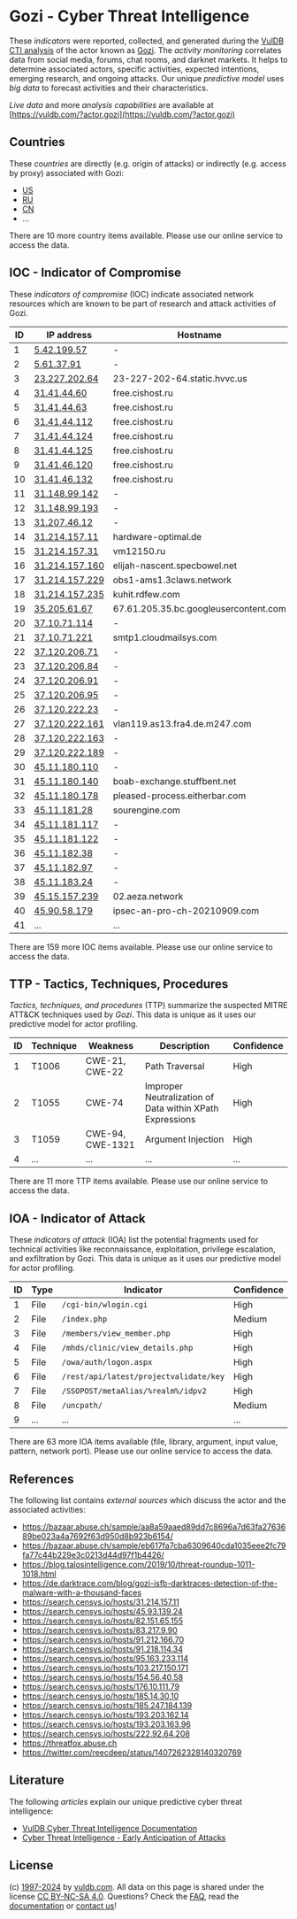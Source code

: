 # Gozi - Cyber Threat Intelligence

These _indicators_ were reported, collected, and generated during the [VulDB CTI analysis](https://vuldb.com/?kb.cti) of the actor known as [Gozi](https://vuldb.com/?actor.gozi). The _activity monitoring_ correlates data from social media, forums, chat rooms, and darknet markets. It helps to determine associated actors, specific activities, expected intentions, emerging research, and ongoing attacks. Our unique _predictive model_ uses _big data_ to forecast activities and their characteristics.

_Live data_ and more _analysis capabilities_ are available at [https://vuldb.com/?actor.gozi](https://vuldb.com/?actor.gozi)

## Countries

These _countries_ are directly (e.g. origin of attacks) or indirectly (e.g. access by proxy) associated with Gozi:

* [US](https://vuldb.com/?country.us)
* [RU](https://vuldb.com/?country.ru)
* [CN](https://vuldb.com/?country.cn)
* ...

There are 10 more country items available. Please use our online service to access the data.

## IOC - Indicator of Compromise

These _indicators of compromise_ (IOC) indicate associated network resources which are known to be part of research and attack activities of Gozi.

ID | IP address | Hostname | Campaign | Confidence
-- | ---------- | -------- | -------- | ----------
1 | [5.42.199.57](https://vuldb.com/?ip.5.42.199.57) | - | - | High
2 | [5.61.37.91](https://vuldb.com/?ip.5.61.37.91) | - | - | High
3 | [23.227.202.64](https://vuldb.com/?ip.23.227.202.64) | 23-227-202-64.static.hvvc.us | - | High
4 | [31.41.44.60](https://vuldb.com/?ip.31.41.44.60) | free.cishost.ru | - | High
5 | [31.41.44.63](https://vuldb.com/?ip.31.41.44.63) | free.cishost.ru | - | High
6 | [31.41.44.112](https://vuldb.com/?ip.31.41.44.112) | free.cishost.ru | - | High
7 | [31.41.44.124](https://vuldb.com/?ip.31.41.44.124) | free.cishost.ru | - | High
8 | [31.41.44.125](https://vuldb.com/?ip.31.41.44.125) | free.cishost.ru | - | High
9 | [31.41.46.120](https://vuldb.com/?ip.31.41.46.120) | free.cishost.ru | - | High
10 | [31.41.46.132](https://vuldb.com/?ip.31.41.46.132) | free.cishost.ru | - | High
11 | [31.148.99.142](https://vuldb.com/?ip.31.148.99.142) | - | - | High
12 | [31.148.99.193](https://vuldb.com/?ip.31.148.99.193) | - | - | High
13 | [31.207.46.12](https://vuldb.com/?ip.31.207.46.12) | - | - | High
14 | [31.214.157.11](https://vuldb.com/?ip.31.214.157.11) | hardware-optimal.de | - | High
15 | [31.214.157.31](https://vuldb.com/?ip.31.214.157.31) | vm12150.ru | - | High
16 | [31.214.157.160](https://vuldb.com/?ip.31.214.157.160) | elijah-nascent.specbowel.net | - | High
17 | [31.214.157.229](https://vuldb.com/?ip.31.214.157.229) | obs1-ams1.3claws.network | - | High
18 | [31.214.157.235](https://vuldb.com/?ip.31.214.157.235) | kuhit.rdfew.com | - | High
19 | [35.205.61.67](https://vuldb.com/?ip.35.205.61.67) | 67.61.205.35.bc.googleusercontent.com | - | Medium
20 | [37.10.71.114](https://vuldb.com/?ip.37.10.71.114) | - | - | High
21 | [37.10.71.221](https://vuldb.com/?ip.37.10.71.221) | smtp1.cloudmailsys.com | - | High
22 | [37.120.206.71](https://vuldb.com/?ip.37.120.206.71) | - | - | High
23 | [37.120.206.84](https://vuldb.com/?ip.37.120.206.84) | - | - | High
24 | [37.120.206.91](https://vuldb.com/?ip.37.120.206.91) | - | - | High
25 | [37.120.206.95](https://vuldb.com/?ip.37.120.206.95) | - | - | High
26 | [37.120.222.23](https://vuldb.com/?ip.37.120.222.23) | - | - | High
27 | [37.120.222.161](https://vuldb.com/?ip.37.120.222.161) | vlan119.as13.fra4.de.m247.com | - | High
28 | [37.120.222.163](https://vuldb.com/?ip.37.120.222.163) | - | - | High
29 | [37.120.222.189](https://vuldb.com/?ip.37.120.222.189) | - | - | High
30 | [45.11.180.110](https://vuldb.com/?ip.45.11.180.110) | - | - | High
31 | [45.11.180.140](https://vuldb.com/?ip.45.11.180.140) | boab-exchange.stuffbent.net | - | High
32 | [45.11.180.178](https://vuldb.com/?ip.45.11.180.178) | pleased-process.eitherbar.com | - | High
33 | [45.11.181.28](https://vuldb.com/?ip.45.11.181.28) | sourengine.com | - | High
34 | [45.11.181.117](https://vuldb.com/?ip.45.11.181.117) | - | - | High
35 | [45.11.181.122](https://vuldb.com/?ip.45.11.181.122) | - | - | High
36 | [45.11.182.38](https://vuldb.com/?ip.45.11.182.38) | - | - | High
37 | [45.11.182.97](https://vuldb.com/?ip.45.11.182.97) | - | - | High
38 | [45.11.183.24](https://vuldb.com/?ip.45.11.183.24) | - | - | High
39 | [45.15.157.239](https://vuldb.com/?ip.45.15.157.239) | 02.aeza.network | - | High
40 | [45.90.58.179](https://vuldb.com/?ip.45.90.58.179) | ipsec-an-pro-ch-20210909.com | - | High
41 | ... | ... | ... | ...

There are 159 more IOC items available. Please use our online service to access the data.

## TTP - Tactics, Techniques, Procedures

_Tactics, techniques, and procedures_ (TTP) summarize the suspected MITRE ATT&CK techniques used by _Gozi_. This data is unique as it uses our predictive model for actor profiling.

ID | Technique | Weakness | Description | Confidence
-- | --------- | -------- | ----------- | ----------
1 | T1006 | CWE-21, CWE-22 | Path Traversal | High
2 | T1055 | CWE-74 | Improper Neutralization of Data within XPath Expressions | High
3 | T1059 | CWE-94, CWE-1321 | Argument Injection | High
4 | ... | ... | ... | ...

There are 11 more TTP items available. Please use our online service to access the data.

## IOA - Indicator of Attack

These _indicators of attack_ (IOA) list the potential fragments used for technical activities like reconnaissance, exploitation, privilege escalation, and exfiltration by Gozi. This data is unique as it uses our predictive model for actor profiling.

ID | Type | Indicator | Confidence
-- | ---- | --------- | ----------
1 | File | `/cgi-bin/wlogin.cgi` | High
2 | File | `/index.php` | Medium
3 | File | `/members/view_member.php` | High
4 | File | `/mhds/clinic/view_details.php` | High
5 | File | `/owa/auth/logon.aspx` | High
6 | File | `/rest/api/latest/projectvalidate/key` | High
7 | File | `/SSOPOST/metaAlias/%realm%/idpv2` | High
8 | File | `/uncpath/` | Medium
9 | ... | ... | ...

There are 63 more IOA items available (file, library, argument, input value, pattern, network port). Please use our online service to access the data.

## References

The following list contains _external sources_ which discuss the actor and the associated activities:

* https://bazaar.abuse.ch/sample/aa8a59aaed89dd7c8696a7d63fa2763689be023a4a7692f63d950d8b923b6154/
* https://bazaar.abuse.ch/sample/eb617fa7cba6309640cda1035eee2fc79fa77c44b229e3c0213d44d97f1b4426/
* https://blog.talosintelligence.com/2019/10/threat-roundup-1011-1018.html
* https://de.darktrace.com/blog/gozi-isfb-darktraces-detection-of-the-malware-with-a-thousand-faces
* https://search.censys.io/hosts/31.214.157.11
* https://search.censys.io/hosts/45.93.139.24
* https://search.censys.io/hosts/82.151.65.155
* https://search.censys.io/hosts/83.217.9.90
* https://search.censys.io/hosts/91.212.166.70
* https://search.censys.io/hosts/91.218.114.34
* https://search.censys.io/hosts/95.163.233.114
* https://search.censys.io/hosts/103.217.150.171
* https://search.censys.io/hosts/154.56.40.58
* https://search.censys.io/hosts/176.10.111.79
* https://search.censys.io/hosts/185.14.30.10
* https://search.censys.io/hosts/185.247.184.139
* https://search.censys.io/hosts/193.203.162.14
* https://search.censys.io/hosts/193.203.163.96
* https://search.censys.io/hosts/222.92.64.208
* https://threatfox.abuse.ch
* https://twitter.com/reecdeep/status/1407262328140320769

## Literature

The following _articles_ explain our unique predictive cyber threat intelligence:

* [VulDB Cyber Threat Intelligence Documentation](https://vuldb.com/?kb.cti)
* [Cyber Threat Intelligence - Early Anticipation of Attacks](https://www.scip.ch/en/?labs.20201022)

## License

(c) [1997-2024](https://vuldb.com/?kb.changelog) by [vuldb.com](https://vuldb.com/?kb.about). All data on this page is shared under the license [CC BY-NC-SA 4.0](https://creativecommons.org/licenses/by-nc-sa/4.0/). Questions? Check the [FAQ](https://vuldb.com/?kb.faq), read the [documentation](https://vuldb.com/?kb) or [contact us](https://vuldb.com/?contact)!
